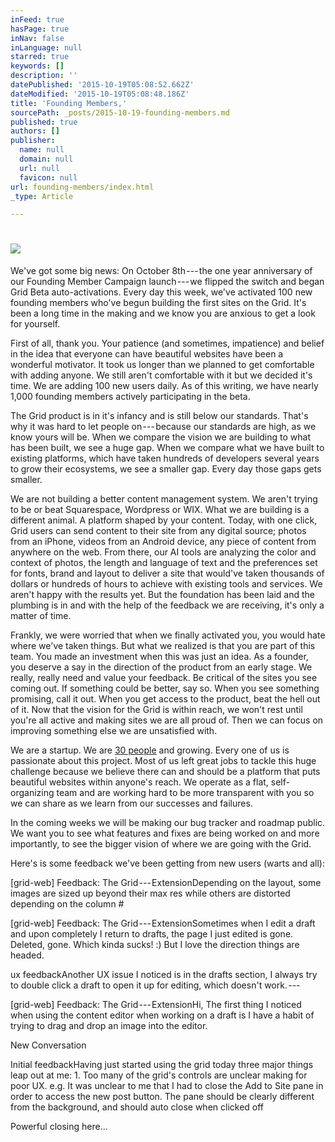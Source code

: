 ```yaml
---
inFeed: true
hasPage: true
inNav: false
inLanguage: null
starred: true
keywords: []
description: ''
datePublished: '2015-10-19T05:08:52.662Z'
dateModified: '2015-10-19T05:08:48.186Z'
title: 'Founding Members,'
sourcePath: _posts/2015-10-19-founding-members.md
published: true
authors: []
publisher:
  name: null
  domain: null
  url: null
  favicon: null
url: founding-members/index.html
_type: Article

---
```

# 

# ![](https://the-grid-user-content.s3-us-west-2.amazonaws.com/5aa2755a-4931-4bef-859a-a0b2db2e0f7d.jpg)

We've got some big news: On October 8th --- the one year anniversary of our Founding Member Campaign launch --- we flipped the switch and began Grid Beta auto-activations. Every day this week, we've activated 100 new founding members who've begun building the first sites on the Grid. It's been a long time in the making and we know you are anxious to get a look for yourself.

First of all, thank you. Your patience (and sometimes, impatience) and belief in the idea that everyone can have beautiful websites have been a wonderful motivator. It took us longer than we planned to get comfortable with adding anyone. We still aren't comfortable with it but we decided it's time. We are adding 100 new users daily. As of this writing, we have nearly 1,000 founding members actively participating in the beta.

The Grid product is in it's infancy and is still below our standards. That's why it was hard to let people on --- because our standards are high, as we know yours will be. When we compare the vision we are building to what has been built, we see a huge gap. When we compare what we have built to existing platforms, which have taken hundreds of developers several years to grow their ecosystems, we see a smaller gap. Every day those gaps gets smaller.

We are not building a better content management system. We aren't trying to be or beat Squarespace, Wordpress or WIX. What we are building is a different animal. A platform shaped by your content. Today, with one click, Grid users can send content to their site from any digital source; photos from an iPhone, videos from an Android device, any piece of content from anywhere on the web. From there, our AI tools are analyzing the color and context of photos, the length and language of text and the preferences set for fonts, brand and layout to deliver a site that would've taken thousands of dollars or hundreds of hours to achieve with existing tools and services. We aren't happy with the results yet. But the foundation has been laid and the plumbing is in and with the help of the feedback we are receiving, it's only a matter of time.

Frankly, we were worried that when we finally activated you, you would hate where we've taken things. But what we realized is that you are part of this team. You made an investment when this was just an idea. As a founder, you deserve a say in the direction of the product from an early stage. We really, really need and value your feedback. Be critical of the sites you see coming out. If something could be better, say so. When you see something promising, call it out. When you get access to the product, beat the hell out of it. Now that the vision for the Grid is within reach, we won't rest until you're all active and making sites we are all proud of. Then we can focus on improving something else we are unsatisfied with.

We are a startup. We are [30 people][0] and growing. Every one of us is passionate about this project. Most of us left great jobs to tackle this huge challenge because we believe there can and should be a platform that puts beautiful websites within anyone's reach. We operate as a flat, self-organizing team and are working hard to be more transparent with you so we can share as we learn from our successes and failures.

In the coming weeks we will be making our bug tracker and roadmap public. We want you to see what features and fixes are being worked on and more importantly, to see the bigger vision of where we are going with the Grid.

Here's is some feedback we've been getting from new users (warts and all):

\[grid-web\] Feedback: The Grid --- ExtensionDepending on the layout, some images are sized up beyond their max res while others are distorted depending on the column \#

\[grid-web\] Feedback: The Grid --- ExtensionSometimes when I edit a draft and upon completely I return to drafts, the page I just edited is gone. Deleted, gone. Which kinda sucks! :) But I love the direction things are headed.

ux feedbackAnother UX issue I noticed is in the drafts section, I always try to double click a draft to open it up for editing, which doesn't work. --- 

\[grid-web\] Feedback: The Grid --- ExtensionHi, The first thing I noticed when using the content editor when working on a draft is I have a habit of trying to drag and drop an image into the editor.

New Conversation

Initial feedbackHaving just started using the grid today three major things leap out at me: 1\. Too many of the grid's controls are unclear making for poor UX. e.g. It was unclear to me that I had to close the Add to Site pane in order to access the new post button. The pane should be clearly different from the background, and should auto close when clicked off

Powerful closing here...

[0]: https://twitter.com/forresto/lists/grid/members